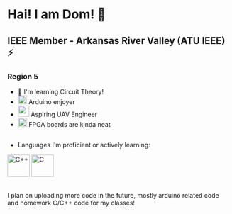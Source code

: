 # Hai! I am Dom! 👋
<!--___-->
## IEEE Member - Arkansas River Valley (ATU IEEE) ⚡
### Region 5

- 🌱 I'm learning Circuit Theory!
- <img src="https://external-content.duckduckgo.com/iu/?u=https%3A%2F%2Fbrandslogos.com%2Fwp-content%2Fuploads%2Fimages%2Flarge%2Farduino-logo-1.png&f=1&nofb=1&ipt=6f40c1f570fbde5145f1a9331050ecf40c3e5b9dc030ef2e43a7f5f6ae5e9181" width="20" height="20"> Arduino enjoyer
- <img src="https://external-content.duckduckgo.com/iu/?u=https%3A%2F%2Fstatic.vecteezy.com%2Fsystem%2Fresources%2Fpreviews%2F016%2F475%2F394%2Foriginal%2Ftransparent-drone-uav-in-flight-png.png&f=1&nofb=1&ipt=ae63f4e9484892762cc3a2edb56bb88eca214e79a47085b42fd8dcef87271b00" width="25" height="25"> Aspiring UAV Engineer
- <img src="https://external-content.duckduckgo.com/iu/?u=https%3A%2F%2Ficons.veryicon.com%2Fpng%2Fo%2Fmiscellaneous%2Fcloud-computing-foundation-internet-of-things%2Ffpga.png&f=1&nofb=1&ipt=bf906c882a295346eab50be359d28811a5df972c9d3f168a524a7dc37c32c980" width="20" height="20"> FPGA boards are kinda neat

##
- Languages I'm proficient or actively learning:

<img src="https://external-content.duckduckgo.com/iu/?u=https%3A%2F%2Fclipart-library.com%2Fimage_gallery2%2FC-Free-Download-PNG.png&f=1&nofb=1&ipt=51d153a6b1c1ba37011dca9667246269bd2c7ec51817a30752e3ba7b915d6798" alt="C++" width="50" height="50"> <img src="https://external-content.duckduckgo.com/iu/?u=https%3A%2F%2Fbrandslogos.com%2Fwp-content%2Fuploads%2Fimages%2Flarge%2Fc-logo-1.png&f=1&nofb=1&ipt=0d92464009ae70c5f1d3f6587ef2ee4d6156ea6b35d27f6e60bbb64a685935ea" alt="C" width="50" height="50">

##
I plan on uploading more code in the future, mostly arduino related code and homework C/C++ code for my classes!


